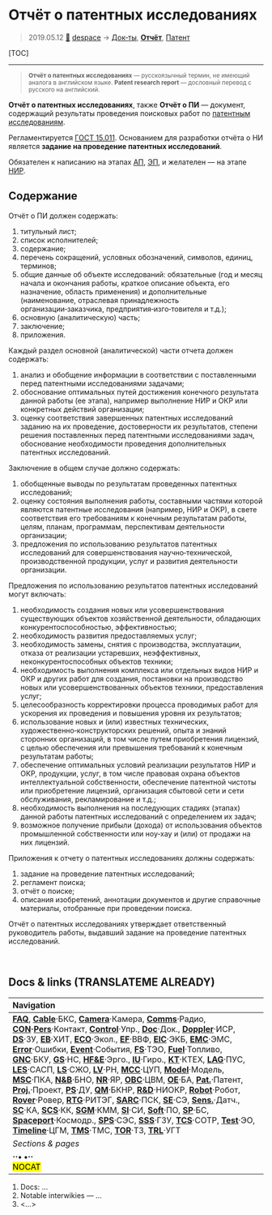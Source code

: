 # Отчёт о патентных исследованиях
> 2019.05.12 [🚀](../index/index.md) [despace](index.md) → [Док‑ты](doc.md), **[Отчёт](report.md)**, [Патент](патент.md)

[TOC]

---

> <small>**Отчёт о патентных исследованиях** — русскоязычный термин, не имеющий аналога в английском языке. **Patent research report** — дословный перевод с русского на английский.</small>

**Отчёт о патентных исследованиях**, также **Отчёт о ПИ** — документ, содержащий результаты проведения поисковых работ по [патентным исследованиям](patent_res.md).

Регламентируется [ГОСТ 15.011](гост_15_011.md). Основанием для разработки отчёта о НИ является **задание на проведение патентных исследований**.

Обязателен к написанию на этапах [АП](rnd_ap.md), [ЭП](rnd_ep.md), и желателен — на этапе [НИР](rnd_0.md).



## Содержание
Отчёт о ПИ должен содержать:

   1. титульный лист;
   1. список исполнителей;
   1. содержание;
   1. перечень сокращений, условных обозначений, символов, единиц, терминов;
   1. общие данные об объекте исследований: обязательные (год и месяц начала и окончания работы, краткое описание объекта, его назначение, область применения) и дополнительные (наименование, отраслевая принадлежность организации‑заказчика, предприятия‑изго‑товителя и т.д.);
   1. основную (аналитическую) часть;
   1. заключение;
   1. приложения.

Каждый раздел основной (аналитической) части отчета должен содержать:

   1. анализ и обобщение информации в соответствии с поставленными перед патентными исследованиями задачами;
   1. обоснование оптимальных путей достижения конечного результата данной работы (ее этапа), например выполнение НИР и ОКР или конкретных действий организации;
   1. оценку соответствия завершенных патентных исследований заданию на их проведение, достоверности их результатов, степени решения поставленных перед патентными исследованиями задач, обоснование необходимости проведения дополнительных патентных исследований.

Заключение в общем случае должно содержать:

   1. обобщенные выводы по результатам проведенных патентных исследований;
   1. оценку состояния выполнения работы, составными частями которой являются патентные исследования (например, НИР и ОКР), в свете соответствия его требованиям к конечным результатам работы, целям, планам, программам, перспективам деятельности организации;
   1. предложения по использованию результатов патентных исследований для совершенствования научно‑технической, производственной продукции, услуг и развития деятельности организации.

Предложения по использованию результатов патентных исследований могут включать:

   1. необходимость создания новых или усовершенствования существующих объектов хозяйственной деятельности, обладающих конкурентоспособностью, эффективностью;
   1. необходимость развития предоставляемых услуг;
   1. необходимость замены, снятия с производства, эксплуатации, отказа от реализации устаревших, неэффективных, неконкурентоспособных объектов техники;
   1. необходимость выполнения комплекса или отдельных видов НИР и ОКР и других работ для создания, постановки на производство новых или усовершенствованных объектов техники, предоставления услуг;
   1. целесообразность корректировки процесса проводимых работ для ускорения их проведения и повышения уровня их результатов;
   1. использование новых и (или) известных технических, художественно‑конструкторских решений, опыта и знаний сторонних организаций, в том числе путем приобретения лицензий, с целью обеспечения или превышения требований к конечным результатам работы;
   1. обеспечение оптимальных условий реализации результатов НИР и ОКР, продукции, услуг, в том числе правовая охрана объектов интеллектуальной собственности, обеспечение патентной чистоты или приобретение лицензий, организация сбытовой сети и сети обслуживания, рекламирование и т.д.;
   1. необходимость выполнения на последующих стадиях (этапах) данной работы патентных исследований с определением их задач;
   1. возможное получение прибыли (дохода) от использования объектов промышленной собственности или ноу‑хау и (или) от продажи на них лицензий.

Приложения к отчету о патентных исследованиях должны содержать:

   1. задание на проведение патентных исследований;
   1. регламент поиска;
   1. отчёт о поиске;
   1. описания изобретений, аннотации документов и другие справочные материалы, отобранные при проведении поиска.

Отчёт о патентных исследованиях утверждает ответственный руководитель работы, выдавший задание на проведение патентных исследований.



<p style="page-break-after:always"> </p>

## Docs & links (TRANSLATEME ALREADY)
|Navigation|
|:--|
|**[FAQ](faq.md)**, **[Cable](cable.md)**·БКС, **[Camera](cam.md)**·Камера, **[Comms](comms.md)**·Радио, **[CON](contact.md)·[Pers](person.md)**·Контакт, **[Control](control.md)**·Упр., **[Doc](doc.md)**·Док., **[Doppler](doppler.md)**·ИСР, **[DS](ds.md)**·ЗУ, **[EB](eb.md)**·ХИТ, **[ECO](ecology.md)**·Экол., **[EF](ef.md)**·ВВФ, **[ElC](elc.md)**·ЭКБ, **[EMC](emc.md)**·ЭМС, **[Error](error.md)**·Ошибки, **[Event](event.md)**·События, **[FS](fs.md)**·ТЭО, **[Fuel](fuel.md)**·Топливо, **[GNC](gnc.md)**·БКУ, **[GS](scs.md)**·НС, **[HF&E](hfe.md)**·Эрго., **[IU](iu.md)**·Гиро., **[KT](kt.md)**·КТЕХ, **[LAG](lag.md)**·ПУC, **[LES](les.md)**·САСП, **[LS](ls.md)**·СЖО, **[LV](lv.md)**·РН, **[MCC](mcc.md)**·ЦУП, **[Model](model.md)**·Модель, **[MSC](sc.md)**·ПКА, **[N&B](nnb.md)**·БНО, **[NR](nr.md)**·ЯР, **[OBC](obc.md)**·ЦВМ, **[OE](oe.md)**·БА, **[Pat.](патент.md)**·Патент, **[Proj.](project.md)**·Проект, **[PS](ps.md)**·ДУ, **[QM](qm.md)**·БКНР, **[R&D](rnd.md)**·НИОКР, **[Robot](robotics.md)**·Робот, **[Rover](rover.md)**·Ровер, **[RTG](rtg.md)**·РИТЭГ, **[SARC](sarc.md)**·ПСК, **[SE](se.md)**·СЭ, **[Sens.](sensor.md)**·Датч., **[SC](sc.md)**·КА, **[SCS](scs.md)**·КК, **[SGM](sgm.md)**·КММ, **[SI](si.md)**·СИ, **[Soft](soft.md)**·ПО, **[SP](sp.md)**·БС, **[Spaceport](spaceport.md)**·Космодр., **[SPS](sps.md)**·СЭС, **[SSS](sss.md)**·ГЗУ, **[TCS](tcs.md)**·СОТР, **[Test](test.md)**·ЭО, **[Timeline](timeline.md)**·ЦГМ, **[TMS](tms.md)**·ТМС, **[TOR](tor.md)**·ТЗ, **[TRL](trl.md)**·УГТ|
|*Sections & pages*|
|**··• [](.md) •··**<br> <mark>NOCAT</mark>|

   1. Docs: …
   1. Notable interwikies — …
   1. <…>
